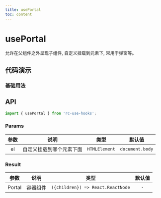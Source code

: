 ```yaml
---
title: usePortal
toc: content
---
```


# usePortal

允许在父组件之外呈现子组件, 自定义挂载到元素下, 常用于弹窗等。

## 代码演示

### 基础用法

<code src="./demos/Demo1.tsx" ></code>

## API

```ts
import { usePortal } from 'rc-use-hooks';
```

### Params

| 参数 |           说明           |     类型      |     默认值      |
| :--: | :----------------------: | :-----------: | :-------------: |
|  el  | 自定义挂载到哪个元素下面 | `HTMLElement` | `document.body` |

### Result

|  参数  |   说明   |               类型                | 默认值 |
| :----: | :------: | :-------------------------------: | :----: |
| Portal | 容器组件 | `({children}) => React.ReactNode` |  `-`   |
